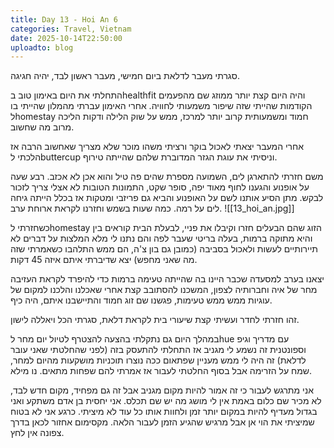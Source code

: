 ```yaml
---
title: Day 13 - Hoi An 6
categories: Travel, Vietnam
date: 2025-10-14T22:50:00
uploadto: blog
---
```

סגרתי מעבר לדלאת ביום חמישי, מעבר ראשון לבד, יהיה חגיגה.

התחלתי את היום באימון טוב בhealthfit והיה היום קצת יותר ממוזג שם מהפעמים הקודמות שהייתי שזה שיפור משמעותי לחוויה. אחרי האימון עברתי מהמלון שהייתי בו לhomestay חמוד ומשמעותית קרוב יותר למרכז, ממש על שוק הלילה ודקות הליכה מרוב מה שחשוב.

אחרי המעבר יצאתי לאכול בוקר ורציתי משהו מוכר שלא מצריך שאחשוב הרבה אז הלכתי לbuttercup וניסיתי את עוגת הגזר המדוברת שלהם שהייתה טירוף.

משם חזרתי להתארגן לים, השמועה מספרת שהים פה טיל והוא אכן לא אכזב. רבע שעה על אופנוע והגענו לחוף מאוד יפה, סופר שקט, התמונות הטובות לא אצלי צריך לזכור לבקש. מתן הסיע אותנו לשם על האופנוע והביא גם פריזבי ומטקות אז בכלל הייתה גיחה לים על רמה. כמה שעות בשמש וחזרנו לקראת ארוחת ערב.
![[13_hoi_an.jpg]]

כשחזרתי לhomestay הזוג שהם הבעלים חזרו וקיבלו את פניי, לבעלת הבית קוראים בין והיא מתוקה ברמות, בעלה בריטי שעבר לפה והם נתנו לי מלא המלצות על דברים לא תיירותיים לעשות ולאכול בסביבה (כמובן גם בון צ'ה, הם ממש התלהבו כשאמרתי שזה מה שאני מחפש) יצא שדיברתי איתם איזה 45 דקות.

יצאנו בערב למסעדה שכבר היינו בה שהייתה טעימה ברמות כדי להיפרד לקראת העזיבה מחר של איה וחברותיה לצפון, המשכנו להסתובב קצת אחרי שאכלנו והלכנו למקום של עוגיות ממש ממש טעימות, פגשנו שם זוג חמוד והתיישבנו איתם, היה כיף.

זהו חזרתי לחדר ועשיתי קצת שיעורי בית לקראת דלאת, סגרתי הכל ויאללה לישון.

במהלך היום גם נתקלתי בהצעה להצטרף לטיול יום מחר לhue עם מדריך וגיפ וספונטנית זה נשמע לי מגניב אז התחלתי להתעסק בזה (לפני שהחלטתי שאני עובר לדלאת) זה היה לי ממש מעניין שפתאום ככה נוצרו תוכניות מושקעות מהיום למחר, שמח על הזרימה אבל בסוף החלטתי לעבור אז אמרתי להם שפחות מתאים. נו מילא.

אני מתרגש לעבור כי זה אמור להיות מקום מגניב אבל זה גם מפחיד, מקום חדש לבד, לא מכיר שם כלום באמת אין לי מושג מה יש שם תכלס. אני יחסית בן אדם משתקע ואני בגדול מעדיף להיות במקום יותר זמן ולחוות אותו כל עוד לא מיציתי. כרגע אני לא בטוח שמיציתי את הוי אן אבל מרגיש שהגיע הזמן לעבור הלאה. מקסימום אחזור לכאן בדרך צפונה אין לחץ.